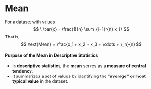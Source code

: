 # Mean

For a dataset with values
$$
\
\bar{x} = \frac{1}{n} \sum_{i=1}^{n} x_i
\
$$
That is,
$$
\text{Mean} = \frac{x_1 + x_2 + x_3 + \cdots + x_n}{n}
$$

#### **Purpose of the Mean in Descriptive Statistics**

- In **descriptive statistics**, the **mean** serves as a **measure of central tendency**. 
- It summarizes a set of values by identifying the **"average" or most typical value** in the dataset.


